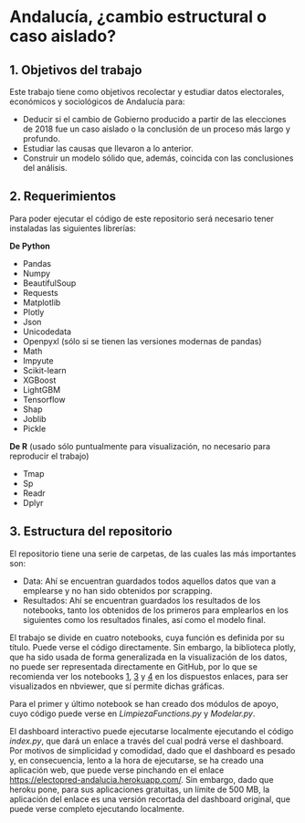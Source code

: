 # Andalucía, ¿cambio estructural o caso aislado?

## 1. Objetivos del trabajo

Este trabajo tiene como objetivos recolectar y estudiar datos electorales, económicos y sociológicos de Andalucía para:
* Deducir si el cambio de Gobierno producido a partir de las elecciones de 2018 fue un caso aislado o la conclusión de un proceso más largo y profundo.
* Estudiar las causas que llevaron a lo anterior.
* Construir un modelo sólido que, además, coincida con las conclusiones del análisis.

## 2. Requerimientos

Para poder ejecutar el código de este repositorio será necesario tener instaladas las siguientes librerías:

**De Python**

* Pandas
* Numpy
* BeautifulSoup
* Requests
* Matplotlib
* Plotly
* Json
* Unicodedata
* Openpyxl (sólo si se tienen las versiones modernas de pandas)
* Math
* Impyute
* Scikit-learn
* XGBoost
* LightGBM
* Tensorflow
* Shap
* Joblib
* Pickle

**De R** (usado sólo puntualmente para visualización, no necesario para reproducir el trabajo)

* Tmap
* Sp
* Readr
* Dplyr

## 3. Estructura del repositorio

El repositorio tiene una serie de carpetas, de las cuales las más importantes son:

* Data: Ahí se encuentran guardados todos aquellos datos que van a emplearse y no han sido obtenidos por scrapping.
* Resultados: Ahí se encuentran guardados los resultados de los notebooks, tanto los obtenidos de los primeros para emplearlos en los siguientes como los resultados finales, así como el modelo final.

El trabajo se divide en cuatro notebooks, cuya función es definida por su título. Puede verse el código directamente. Sin embargo, la biblioteca plotly, que ha sido usada de forma generalizada en la visualización de los datos, no puede ser representada directamente en GitHub, por lo que se recomienda ver los notebooks [1](https://nbviewer.jupyter.org/github/AChaminade/TFM/blob/master/1.%20Recolecci%C3%B3n%20y%20Limpieza%20de%20datos.ipynb), [3](https://nbviewer.jupyter.org/github/AChaminade/TFM/blob/master/3.%20An%C3%A1lisis%20de%20datos.ipynb) y [4](https://nbviewer.jupyter.org/github/AChaminade/TFM/blob/master/4.%20Modelado%20de%20datos.ipynb) en los dispuestos enlaces, para ser visualizados en nbviewer, que sí permite dichas gráficas.

Para el primer y último notebook se han creado dos módulos de apoyo, cuyo código puede verse en *LimpiezaFunctions.py* y *Modelar.py*.

El dashboard interactivo puede ejecutarse localmente ejecutando el código *index.py*, que dará un enlace a través del cual podrá verse el dashboard. Por motivos de simplicidad y comodidad, dado que el dashboard es pesado y, en consecuencia, lento a la hora de ejecutarse, se ha creado una aplicación web, que puede verse pinchando en el enlace https://electopred-andalucia.herokuapp.com/. Sin embargo, dado que heroku pone, para sus aplicaciones gratuitas, un límite de 500 MB, la aplicación del enlace es una versión recortada del dashboard original, que puede verse completo ejecutando localmente.
